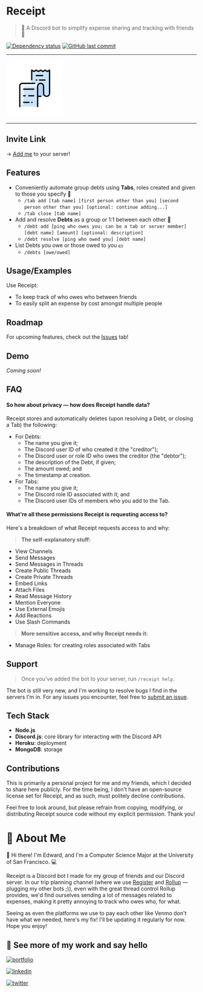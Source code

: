 # Receipt

> 🧾 A Discord bot to simplify expense sharing and tracking with friends 🌟

[![Dependency status](https://david-dm.org/edwardshturman/receipt-bot.svg)](https://david-dm.org/edwardshturman/receipt-bot)
[![GitHub last commit](https://img.shields.io/github/last-commit/edwardshturman/receipt-bot)](https://github.com/edwardshturman/receipt-bot/commits/master)

---

![Receipt logo](assets/receipt-logo.png)

---

## Invite Link

→ [Add me](https://discord.com/api/oauth2/authorize?client_id=990391036545237092&permissions=380373552192&scope=bot%20applications.commands) to your server!

## Features

- Conveniently automate group debts using **Tabs**, roles created and given to those you specify 👥
  - `/tab add [tab name] [first person other than you] [second person other than you] [optional: continue adding...]`
  - `/tab close [tab name]`
- Add and resolve **Debts** as a group or 1:1 between each other 🧾
  - `/debt add [ping who owes you; can be a tab or server member] [debt name] [amount] [optional: description]`
  - `/debt resolve [ping who owed you] [debt name]`
- List Debts you owe or those owed to you 💵
  - `/debts [owe/owed]`

## Usage/Examples

Use Receipt:

- To keep track of who owes who between friends
- To easily split an expense by cost amongst multiple people

## Roadmap

For upcoming features, check out the [Issues](https://github.com/edwardshturman/receipt-bot/issues) tab!

## Demo

*Coming soon!*

## FAQ

#### So how about privacy — how does Receipt handle data?

Receipt stores and automatically deletes (upon resolving a Debt, or closing a Tab) the following:
- For Debts:
  - The name you give it;
  - The Discord user ID of who created it (the "creditor");
  - The Discord user or role ID who owes the creditor (the "debtor");
  - The description of the Debt, if given;
  - The amount owed; and
  - The timestamp at creation.
- For Tabs:
  - The name you give it;
  - The Discord role ID associated with it; and
  - The Discord user IDs of members who you add to the Tab.

#### What're all these permissions Receipt is requesting access to?

Here's a breakdown of what Receipt requests access to and why:

> **The self-explanatory stuff:**

- View Channels
- Send Messages
- Send Messages in Threads
- Create Public Threads
- Create Private Threads
- Embed Links
- Attach Files
- Read Message History
- Mention Everyone
- Use External Emojis
- Add Reactions
- Use Slash Commands

> **More sensitive access, and why Receipt needs it:**

- Manage Roles: for creating roles associated with Tabs

## Support

> Once you've added the bot to your server, run `/receipt help`.

The bot is still very new, and I'm working to resolve bugs I find in the servers I'm in. For any issues you encounter, feel free to [submit an issue](https://github.com/edwardshturman/receipt-bot/issues).

## Tech Stack

- **Node.js**
- **Discord.js**: core library for interacting with the Discord API
- **Heroku**: deployment
- **MongoDB**: storage

## Contributions

This is primarily a personal project for me and my friends, which I decided to share here publicly. For the time being, I don't have an open-source license set for Receipt, and as such, must politely decline contributions.

Feel free to look around, but please refrain from copying, modifying, or distributing Receipt source code without my explicit permission. Thank you!

# 🚀 About Me

👋 Hi there! I'm Edward, and I'm a Computer Science Major at the University of San Francisco. 💻

Receipt is a Discord bot I made for my group of friends and our Discord server. In our trip planning channel (where we use [Register](https://github.com/edwardshturman/register-bot) and [Rollup](https://github.com/edwardshturman/rollup-bot) — plugging my other bots ;)), even with the great thread control Rollup provides, we'd find ourselves sending a lot of messages related to expenses, making it pretty annoying to track who owes who, for what.

Seeing as even the platforms we use to pay each other like Venmo don't have what we needed, here's my fix! I'll be updating it regularly for now. Hope you enjoy!

## 🔗 See more of my work and say hello

[![portfolio](https://img.shields.io/badge/portfolio-000?style=for-the-badge&logo=notion&logoColor=white)](https://edwardshturman.com)

[![linkedin](https://img.shields.io/badge/linkedin-0A66C2?style=for-the-badge&logo=linkedin&logoColor=white)](https://www.linkedin.com/in/edwardshturman)

[![twitter](https://img.shields.io/badge/github-000?style=for-the-badge&logo=github&logoColor=white)](https://github.com/edwardshturman)
